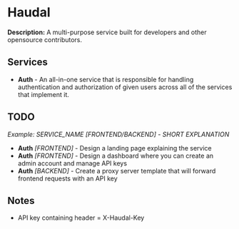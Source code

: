 # Haudal  
**Description:** A multi-purpose service built for developers and other opensource contributors.  
  
## Services  
- **Auth** - An all-in-one service that is responsible for handling authentication and authorization of given users across all of the services that implement it.  
  
## TODO  
*Example: SERVICE_NAME [FRONTEND/BACKEND] - SHORT EXPLANATION*
- **Auth** *[FRONTEND]* - Design a landing page explaining the service
- **Auth** *[FRONTEND]* - Design a dashboard where you can create an admin account and manage API keys
- **Auth** *[BACKEND]* - Create a proxy server template that will forward frontend requests with an API key

## Notes  
- API key containing header = X-Haudal-Key
